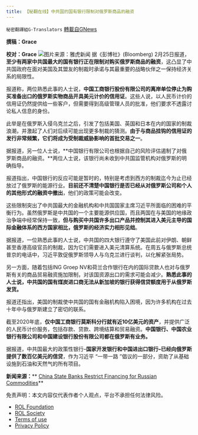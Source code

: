 ```yaml
---
title: 【秘翻在线】中共国的国有银行限制对俄罗斯商品的融资
---
```

`秘密翻譯組G-Translators` [轉載自GNews](https://gnews.org/zh-hans/2072728/)

**撰稿：Grace**

**校对：Grace**
![](https://assets.gnews.org/wp-content/uploads/2022/02/Screen-Shot-2022-02-26-at-11.46.53-PM.jpeg)图片来源：雅虎新闻
据《彭博社》(Bloomberg) 2月25日报道，**至少有两家中共国最大的国有银行正在限制对购买俄罗斯商品的融资**，这凸显了中共国政府在面对美国及其盟友的制裁时承诺与其最重要的战略伙伴之一保持经济关系的局限性。

报道称，两位熟悉此事的人士说，**中国工商银行股份有限公司的离岸单位停止为购买准备出口的俄罗斯实物商品开具美元计价的信用证**。这些人说，以人民币计价的信用证仍然提供给一些客户，但需要得到高级管理人员的批准，他们要求不透露讨论私人信息的身份。

此举是在俄罗斯入侵乌克兰之后，引发了包括美国、英国和日本在内的国家的制裁浪潮，并激起了人们对后续可能出现更多制裁的猜测。**由于与商品挂钩的信用证的发行非常频繁，它们将成为受制裁威胁影响的首批交易之一**。

据报道，另一位人士说，**中国银行有限公司也根据自己的风险评估遏制了对俄罗斯商品的融资。**两位人士说，该银行尚未收到中共国监管机构对俄罗斯的明确指导。

报道指出，中国银行的反应可能是暂时的，特别是考虑到西方的制裁迄今为止已经放过了俄罗斯的能源行业。**目前还不清楚中国银行是否已经从对俄罗斯公司和个人的其他形式的融资中撤出**，他们的政策可能会改变。

这些限制突出了中共国最大的金融机构和中共国国家主席习近平所面临的困难的平衡行为。虽然俄罗斯是中共国的一个主要能源供应国，而且两国在与美国的地缘政治争端中经常保持一致，**但与购买中共国许多出口产品并控制其进入美元主导的国际金融体系的西方国家相比，俄罗斯的经济实力相形见绌**。

据报道，一位熟悉此事的人士说，中共国的四大银行遵守了美国此前对伊朗、朝鲜甚至香港高级官员的制裁，因为它们需要进入美元清算系统。在周五与俄罗斯总统普京的电话中，习近平敦促俄罗斯领导人与乌克兰进行谈判，以化解紧张局势。

另一方面，随着包括ING Groep NV和荷兰合作银行在内的国际贷款人也对与俄罗斯有关的商品贸易融资施加限制，对该国资源出口的需求可能会减少。**熟悉此事的人士说，中共国的国有煤炭进口商无法从新加坡的银行获得信贷额度用于从俄罗斯发货。**

报道还指出，美国的制裁使中共国的国有金融机构陷入困境，因为许多机构在过去十年中与俄罗斯建立了密切的联系。

截至2020年底，**仅中国工商银行莫斯科分行就有近****10****亿美元的资产**，并提供广泛的人民币计价服务，包括存款、贷款、跨境结算和贸易融资。**中国银行、中国农业银行有限公司和中国建设银行股份有限公司都在俄罗斯有业务。**

据报道，中共国最大的政策性银行–**国家开发银行和中国进出口银行–已经向俄罗斯提供了数百亿美元的信贷**，作为习近平 “一带一路 ”倡议的一部分，资助了从基础设施到石油和天然气的所有项目。

**新闻来源：**** [China State Banks Restrict Financing for Russian Commodities](https://www.bloomberg.com/news/articles/2022-02-25/chinese-state-banks-restrict-financing-for-russian-commodities)**

 

免责声明：本文内容仅代表作者个人观点，平台不承担任何法律风险。

- [ROL Foundation](https://rolfoundation.org/)
- [ROL Society](https://rolsociety.org/)
- [Terms of use](https://gnews.org/terms-of-use-3/)
- [Privacy Policy](https://gnews.org/privacy-policy/)
